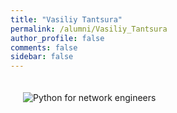 ```yaml
---
title: "Vasiliy Tantsura"
permalink: /alumni/Vasiliy_Tantsura
author_profile: false
comments: false
sidebar: false
---
```


<div style="padding: 20px;">
  <img src="https://raw.githubusercontent.com/pyneng/pyneng.github.io/master/alumni/Vasiliy_Tantsura.png" alt="Python for network engineers">
</div>

